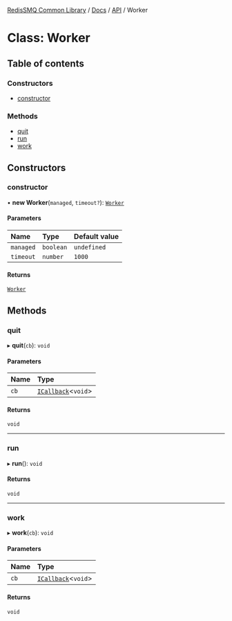 [RedisSMQ Common Library](../../../README.md) / [Docs](README.md) / [API](docs/api/README.md) / Worker

# Class: Worker

## Table of contents

### Constructors

- [constructor](docs/api/classes/Worker.md#constructor)

### Methods

- [quit](docs/api/classes/Worker.md#quit)
- [run](docs/api/classes/Worker.md#run)
- [work](docs/api/classes/Worker.md#work)

## Constructors

### constructor

• **new Worker**(`managed`, `timeout?`): [`Worker`](docs/api/classes/Worker.md)

#### Parameters

| Name | Type | Default value |
| :------ | :------ | :------ |
| `managed` | `boolean` | `undefined` |
| `timeout` | `number` | `1000` |

#### Returns

[`Worker`](docs/api/classes/Worker.md)

## Methods

### quit

▸ **quit**(`cb`): `void`

#### Parameters

| Name | Type |
| :------ | :------ |
| `cb` | [`ICallback`](docs/api/interfaces/ICallback.md)\<`void`\> |

#### Returns

`void`

___

### run

▸ **run**(): `void`

#### Returns

`void`

___

### work

▸ **work**(`cb`): `void`

#### Parameters

| Name | Type |
| :------ | :------ |
| `cb` | [`ICallback`](docs/api/interfaces/ICallback.md)\<`void`\> |

#### Returns

`void`
